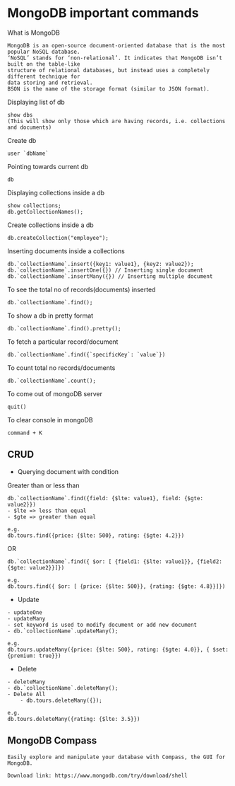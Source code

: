 MongoDB important commands
===========================

What is MongoDB
```
MongoDB is an open-source document-oriented database that is the most popular NoSQL database. 
‘NoSQL’ stands for ‘non-relational’. It indicates that MongoDB isn’t built on the table-like 
structure of relational databases, but instead uses a completely different technique for 
data storing and retrieval. 
BSON is the name of the storage format (similar to JSON format).

```

Displaying list of db
```
show dbs
(This will show only those which are having records, i.e. collections and documents)
```

Create db
```
user `dbName`
```

Pointing towards current db
```
db
```

Displaying collections inside a db
```
show collections;
db.getCollectionNames();
```

Create collections inside a db
```
db.createCollection("employee");
```

Inserting documents inside a collections
```
db.`collectionName`.insert({key1: value1}, {key2: value2});
db.`collectionName`.insertOne({}) // Inserting single document
db.`collectionName`.insertMany({}) // Inserting multiple document

```

To see the total no of records(documents) inserted
```
db.`collectionName`.find();

```

To show a db in pretty format
```
db.`collectionName`.find().pretty();

```

To fetch a particular record/document
```
db.`collectionName`.find({`specificKey`: `value`})

```

To count total no records/documents
```
db.`collectionName`.count();

```

To come out of mongoDB server
```
quit()

```

To clear console in mongoDB
```
command + K

```

CRUD
--------------

- Querying document with condition

Greater than or less than
```
db.`collectionName`.find({field: {$lte: value1}, field: {$gte: value2}})
- $lte => less than equal
- $gte => greater than equal

e.g.
db.tours.find({price: {$lte: 500}, rating: {$gte: 4.2}})

```

OR
```
db.`collectionName`.find({ $or: [ {field1: {$lte: value1}}, {field2: {$gte: value2}}]})

e.g.
db.tours.find({ $or: [ {price: {$lte: 500}}, {rating: {$gte: 4.8}}]})

```

- Update
```
- updateOne
- updateMany
- set keyword is used to modify document or add new document
- db.`collectionName`.updateMany();

e.g.
db.tours.updateMany({price: {$lte: 500}, rating: {$gte: 4.0}}, { $set: {premium: true}})

```

- Delete
```
- deleteMany
- db.`collectionName`.deleteMany();
- Delete All
    - db.tours.deleteMany({});

e.g.
db.tours.deleteMany({rating: {$lte: 3.5}})
```

MongoDB Compass
------------------------
```
Easily explore and manipulate your database with Compass, the GUI for MongoDB.

Download link: https://www.mongodb.com/try/download/shell
```